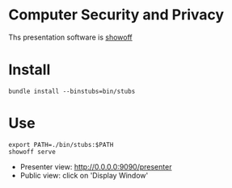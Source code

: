 # Computer Security and Privacy

Ths presentation software is [showoff][showoff-github]

[showoff-github]: https://github.com/puppetlabs/showoff


# Install

```
bundle install --binstubs=bin/stubs
```

# Use

```
export PATH=./bin/stubs:$PATH
showoff serve
```

* Presenter view: http://0.0.0.0:9090/presenter
* Public view: click on 'Display Window'
